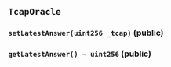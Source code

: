 ## `TcapOracle`






### `setLatestAnswer(uint256 _tcap)` (public)





### `getLatestAnswer() → uint256` (public)






